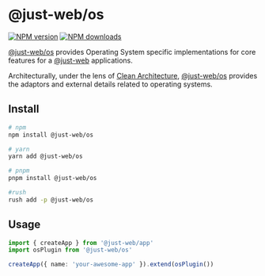 # @just-web/os

[![NPM version][npm-image]][npm-url]
[![NPM downloads][downloads-image]][downloads-url]

[@just-web/os] provides Operating System specific implementations for core features for a [@just-web] applications.

Architecturally, under the lens of [Clean Architecture],
[@just-web/os] provides the adaptors and external details related to operating systems.

## Install

```sh
# npm
npm install @just-web/os

# yarn
yarn add @just-web/os

# pnpm
pnpm install @just-web/os

#rush
rush add -p @just-web/os
```

## Usage

```ts
import { createApp } from '@just-web/app'
import osPlugin from '@just-web/os'

createApp({ name: 'your-awesome-app' }).extend(osPlugin())
```

[@just-web]: https://github.com/justland/just-web
[@just-web/os]: https://github.com/justland/just-web/tree/main/plugins/os
[Clean Architecture]: https://blog.cleancoder.com/uncle-bob/2012/08/13/the-clean-architecture.html
[downloads-image]: https://img.shields.io/npm/dm/@just-web/os.svg?style=flat
[downloads-url]: https://npmjs.org/package/@just-web/os
[npm-image]: https://img.shields.io/npm/v/@just-web/os.svg?style=flat
[npm-url]: https://npmjs.org/package/@just-web/os
